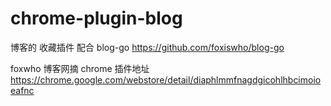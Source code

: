 # chrome-plugin-blog
博客的 收藏插件 配合 blog-go  https://github.com/foxiswho/blog-go

foxwho 博客网摘 chrome 插件地址
<a href="https://chrome.google.com/webstore/detail/diaphlmmfnagdgicohlhbcimoioeafnc">https://chrome.google.com/webstore/detail/diaphlmmfnagdgicohlhbcimoioeafnc</a>